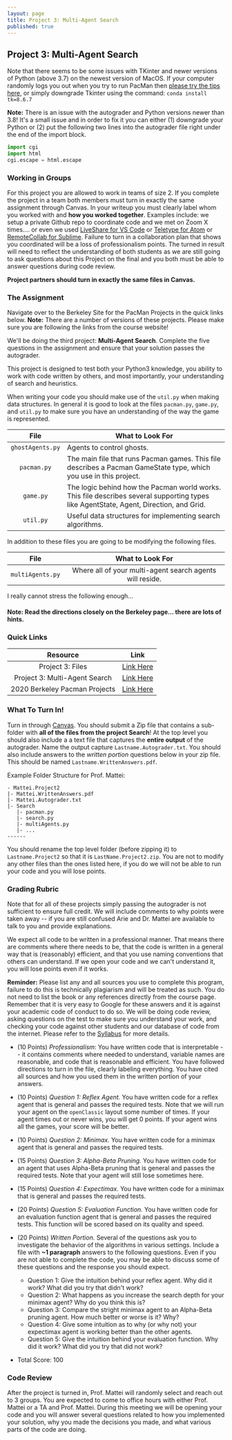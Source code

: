 ```yaml
---
layout: page
title: Project 3: Multi-Agent Search
published: true
---
```


## Project 3: Multi-Agent Search

Note that there seems to be some issues with TKinter and newer versions of Python (above 3.7) on the newest version of MacOS.  If your computer randomly logs you out when you try to run PacMan then [please try the tips here](https://www.python.org/download/mac/tcltk/#built-in-8-6-8), or simply downgrade Tkinter using the command: `conda install tk=8.6.7`

**Note:** There is an issue with the autograder and Python versions newer than 3.8! It's a small issue and in order to fix it you can either (1) downgrade your Python or (2) put the following two lines into the autograder file right under the end of the import block.
```Python
import cgi
import html
cgi.escape = html.escape
```

### Working in Groups

For this project you are allowed to work in teams of size 2.  If you complete the project in a team both members must turn in exactly the same assignment through Canvas.  In your writeup you must clearly label whom you worked with and **how you worked together**.  Examples include: we setup a private Github repo to coordinate code and we met on Zoom X times.... or even we used [LiveShare for VS Code](https://marketplace.visualstudio.com/items?itemName=MS-vsliveshare.vsliveshare) or [Teletype for Atom](https://teletype.atom.io/) or [RemoteCollab for Sublime](https://packagecontrol.io/packages/RemoteCollab).  Failure to turn in a collaboration plan that shows you coordinated will be a loss of professionalism points.  The turned in result will need to reflect the understanding of both students as we are still going to ask questions about this Project on the final and you both must be able to answer questions during code review.

**Project partners should turn in exactly the same files in Canvas.**

### The Assignment

Navigate over to the Berkeley Site for the PacMan Projects in the quick links below.  **Note:** There are a number of versions of these projects.  Please make sure you are following the links from the course website!

We'll be doing the third project: **Multi-Agent Search**.  Complete the five questions in the assignment and ensure that your solution passes the autograder.

This project is designed to test both your Python3 knowledge, you ability to work with code written by others, and most importantly, your understanding of search and heuristics.

When writing your code you should make use of the `util.py` when making data structures.  In general it is good to look at the files `pacman.py`, `game.py`, and `util.py` to make sure you have an understanding of the way the game is represented.

| File | What to Look For |
|:-------:|--------|
| `ghostAgents.py` | Agents to control ghosts. |
| `pacman.py` | The main file that runs Pacman games. This file describes a Pacman GameState type, which you use in this project. |
| `game.py` | The logic behind how the Pacman world works. This file describes several supporting types like AgentState, Agent, Direction, and Grid. |
| `util.py` | Useful data structures for implementing search algorithms. |

In addition to these files you are going to be modifying the following files.

| File | What to Look For |
|:-------:|:--------:|
| `multiAgents.py` | Where all of your multi-agent search agents will reside.|

I really cannot stress the following enough...

#### Note: Read the directions closely on the Berkeley page... there are lots of hints.

### Quick Links

| Resource | Link |
|:-------:|:--------:|
| Project 3: Files | [Link Here](https://inst.eecs.berkeley.edu/~cs188/fa20/assets/files/multiagent.zip) |
| Project 3: Multi-Agent Search | [Link Here](https://inst.eecs.berkeley.edu/~cs188/fa20/project2/) |
| 2020 Berkeley Pacman Projects | [Link Here](https://inst.eecs.berkeley.edu/~cs188/fa20/projects/) |


### What To Turn In!

Turn in through [Canvas](https://tulane.instructure.com/). You should submit a Zip file that contains a sub-folder with **all of the files from the project Search**! At the top level you should also include a a text file that captures the **entire output** of the autograder.  Name the output capture `Lastname.Autograder.txt`. You should also include answers to the *written portion* questions below in your zip file.  This should be named `Lastname.WrittenAnswers.pdf`.

Example Folder Structure for Prof. Mattei:
```
- Mattei.Project2
|- Mattei.WrittenAnswers.pdf
|- Mattei.Autograder.txt
|- Search
   |- pacman.py
   |- search.py
   |- multiAgents.py
   |- ...
------
```

You should rename the top level folder (before zipping it) to `Lastname.Project2` so that it is `LastName.Project2.zip`. You are not to modify any other files than the ones listed here, if you do we will not be able to run your code and you will lose points.

### Grading Rubric

Note that for all of these projects simply passing the autograder is not sufficient to ensure full credit.  We will include comments to why points were taken away -- if you are still confused Arie and Dr. Mattei are available to talk to you and provide explanations.  

We expect all code to be written in a professional manner. That means there are comments where there needs to be, that the code is written in a general way that is (reasonably) efficient, and that you use naming conventions that others can understand.  If we open your code and we can't understand it, you will lose points even if it works.

**Reminder:** Please list any and all sources you use to complete this program, failure to do this is technically plagiarism and will be treated as such. You do not need to list the book or any references directly from the course page.  Remember that it is very easy to Google for these answers and it is against your academic code of conduct to do so. We will be doing code review, asking questions on the test to make sure you understand your work, and checking your code against other students and our database of code from the internet.  Please refer to the [Syllabus](syllabus) for more details.

* (10 Points) *Professionalism*: You have written code that is interpretable -- it contains comments where needed to understand, variable names are reasonable, and code that is reasonable and efficient.  You have followed directions to turn in the file, clearly labeling everything.  You have cited all sources and how you used them in the written portion of your answers.
* (10 Points) *Question 1: Reflex Agent.* You have written code for a reflex agent that is general and passes the required tests.  Note that we will run your agent on the `openClassic` layout some number of times.  If your agent times out or never wins, you will get 0 points.  If your agent wins all the games, your score will be better.
* (10 Points) *Question 2: Minimax.* You have written code for a minimax agent that is general and passes the required tests.
* (15 Points) *Question 3: Alpha-Beta Pruning.* You have written code for an agent that uses Alpha-Beta pruning that is general and passes the required tests.  Note that your agent will still lose sometimes here.
* (15 Points) *Question 4: Expectimax.* You have written code for a minimax that is general and passes the required tests.
* (20 Points) *Question 5: Evaluation Function.* You have written code for an evaluation function agent that is general and passes the required tests.  This function will be scored based on its quality and speed.
* (20 Points) *Written Portion.* Several of the questions ask you to investigate the behavior of the algorithms in various settings.  Include a file with **~1 paragraph** answers to the following questions. Even if you are not able to complete the code, you may be able to discuss some of these questions and the response you should expect.
	* Question 1: Give the intuition behind your reflex agent.  Why did it work?  What did you try that didn't work?
	* Question 2: What happens as you increase the search depth for your minimax agent?  Why do you think this is?
	* Question 3: Compare the stright minimax agent to an Alpha-Beta pruning agent.  How much better or worse is it?  Why?
	* Question 4: Give some intuition as to why (or why not) your expectimax agent is working better than the other agents.
	* Question 5: Give the intuition behind your evaluation function.  Why did it work?  What did you try that did not work?

* Total Score: 100

### Code Review

After the project is turned in, Prof. Mattei will randomly select and reach out to 3 groups. You are expected to come to office hours with either Prof. Mattei or a TA and Prof. Mattei.  During this meeting we will be opening your code and you will answer several questions related to how you implemented your solution, why you made the decisions you made, and what various parts of the code are doing.